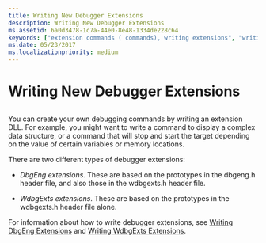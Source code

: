 ```yaml
---
title: Writing New Debugger Extensions
description: Writing New Debugger Extensions
ms.assetid: 6a0d3478-1c7a-44e0-8e48-1334de228c64
keywords: ["extension commands ( commands), writing extensions", "writing extension commands", "dbgeng.h header file, writing extension commands", "wdbgexts.h header file, writing extension commands"]
ms.date: 05/23/2017
ms.localizationpriority: medium
---
```


# Writing New Debugger Extensions


## <span id="ddk_writing_new_debugger_extensions_dbg"></span><span id="DDK_WRITING_NEW_DEBUGGER_EXTENSIONS_DBG"></span>


You can create your own debugging commands by writing an extension DLL. For example, you might want to write a command to display a complex data structure, or a command that will stop and start the target depending on the value of certain variables or memory locations.

There are two different types of debugger extensions:

-   *DbgEng extensions*. These are based on the prototypes in the dbgeng.h header file, and also those in the wdbgexts.h header file.

-   *WdbgExts extensions*. These are based on the prototypes in the wdbgexts.h header file alone.

For information about how to write debugger extensions, see [Writing DbgEng Extensions](writing-dbgeng-extensions.md) and [Writing WdbgExts Extensions](writing-wdbgexts-extensions.md).

 

 





